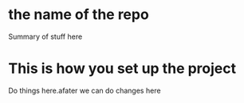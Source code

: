 # the name of the repo
Summary of stuff here
# This is how you set up the project
Do things here.afater we can do changes here
